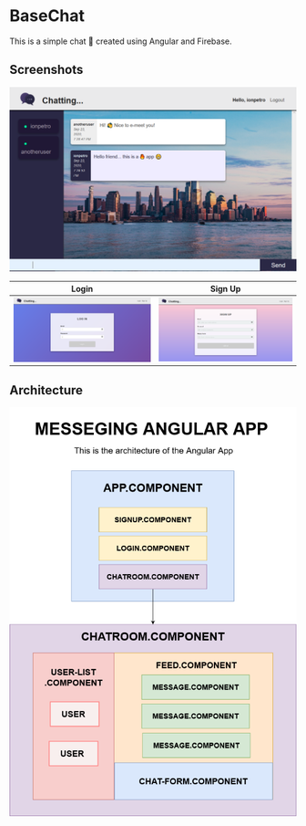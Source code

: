 # BaseChat

This is a simple chat 💬 created using Angular and Firebase.

## Screenshots


![](https://github.com/ionpetro/chat-room/blob/master/src/assets/ss.png?raw=true)

Login             |  Sign Up
:-------------------------:|:-------------------------:
![](https://github.com/ionpetro/chat-room/blob/master/src/assets/sslogin.png?raw=true)  |  ![](https://github.com/ionpetro/chat-room/blob/master/src/assets/sssignup.png?raw=true)

## Architecture

![Architecture screenshot](https://github.com/ionpetro/chat-room/blob/master/src/assets/architecture.png?raw=true)
